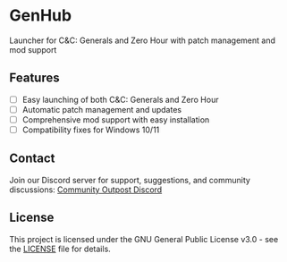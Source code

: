 # GenHub

Launcher for C&C: Generals and Zero Hour with patch management and mod support

## Features

- [ ] Easy launching of both C&C: Generals and Zero Hour
- [ ] Automatic patch management and updates
- [ ] Comprehensive mod support with easy installation
- [ ] Compatibility fixes for Windows 10/11

## Contact

Join our Discord server for support, suggestions, and community discussions: [Community Outpost Discord](https://discord.gg/ZGtT3Qwd3Y)

## License

This project is licensed under the GNU General Public License v3.0 - see the [LICENSE](LICENSE) file for details.
